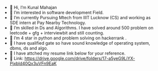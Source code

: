 - 👋 Hi, I’m Kunal Mahajan
- 👀 I’m interested in software development Field.
- 🌱 I’m currently Pursuing Mtech from IIIT Lucknow (CS) and working as SDE intern at Pay Nearby Technology.
- 💞️ I’m skilled in Ds and Algorithms. I have solved around 500 problem on leetcode + gfg + interviewbit and still counting.
- 💞️ I’m 4 star in python and problem solving on hackerrank .
- 💞️ I have qualified gate so have sound knowledge of operating system, dbms, ds and algo.
- 👀 I have attched my resume link below for your reference.
- 👀 Link: https://drive.google.com/drive/folders/17-a5yeG9LiYX-PjxbId40Qx3uVFn9EaK
      

<!---
kunal29july/kunal29july is a ✨ special ✨ repository because its `README.md` (this file) appears on your GitHub profile.
You can click the Preview link to take a look at your changes.
--->
